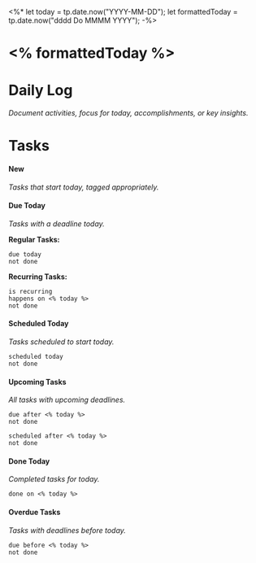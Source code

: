 <%*
let today = tp.date.now("YYYY-MM-DD");
let formattedToday = tp.date.now("dddd Do MMMM YYYY");
-%>

# <% formattedToday %>
# Daily Log
*Document activities, focus for today, accomplishments, or key insights.*

# Tasks
#### New
*Tasks that start today, tagged appropriately.*

#### Due Today
_Tasks with a deadline today._

**Regular Tasks:**
```tasks
due today
not done
```
**Recurring Tasks:**
```tasks
is recurring
happens on <% today %>
not done
```

#### Scheduled Today
_Tasks scheduled to start today._

```tasks
scheduled today
not done
```

#### Upcoming Tasks
_All tasks with upcoming deadlines._

```tasks
due after <% today %>
not done
```

```
scheduled after <% today %>
not done
```

#### Done Today
_Completed tasks for today._

```tasks
done on <% today %>
```

#### Overdue Tasks
_Tasks with deadlines before today._

```tasks
due before <% today %>
not done
```
